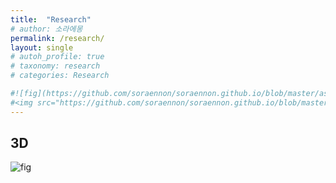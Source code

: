 ```yaml
---
title:  "Research"
# author: 소라에몽
permalink: /research/
layout: single
# autoh_profile: true
# taxonomy: research
# categories: Research

#![fig](https://github.com/soraennon/soraennon.github.io/blob/master/assets/images/pointcloud.PNG)
#<img src="https://github.com/soraennon/soraennon.github.io/blob/master/assets/images/pointcloud.PNG" width="1280"></img>
---
```



## 3D
![fig](https://github.com/soraennon/soraennon.github.io/blob/master/assets/images/pointcloud.png)
